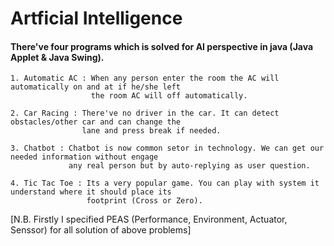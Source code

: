 # Artficial Intelligence

#### There've four programs which is solved for AI perspective in java (Java Applet & Java Swing). 
```
1. Automatic AC : When any person enter the room the AC will automatically on and at if he/she left 
                  the room AC will off automatically.
```

```
2. Car Racing : There've no driver in the car. It can detect obstacles/other car and can change the 
                lane and press break if needed.
```

```
3. Chatbot : Chatbot is now common setor in technology. We can get our needed information without engage 
             any real person but by auto-replying as user question.
```

```
4. Tic Tac Toe : Its a very popular game. You can play with system it understand where it should place its 
                 footprint (Cross or Zero).
```


[N.B. Firstly I specified PEAS (Performance, Environment, Actuator, Senssor) for all solution of above problems]
